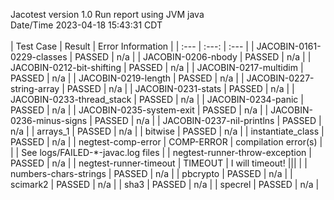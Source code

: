 Jacotest version 1.0
Run report using JVM java
<br>Date/Time 2023-04-18 15:43:31 CDT
<br>
<br>
| Test Case | Result | Error Information |
| :--- | :---: | :--- |
| JACOBIN-0161-0229-classes | PASSED | n/a |
| JACOBIN-0206-nbody | PASSED | n/a |
| JACOBIN-0212-bit-shifting | PASSED | n/a |
| JACOBIN-0217-multidim | PASSED | n/a |
| JACOBIN-0219-length | PASSED | n/a |
| JACOBIN-0227-string-array | PASSED | n/a |
| JACOBIN-0231-stats | PASSED | n/a |
| JACOBIN-0233-thread_stack | PASSED | n/a |
| JACOBIN-0234-panic | PASSED | n/a |
| JACOBIN-0235-system-exit | PASSED | n/a |
| JACOBIN-0236-minus-signs | PASSED | n/a |
| JACOBIN-0237-nil-printlns | PASSED | n/a |
| arrays_1 | PASSED | n/a |
| bitwise | PASSED | n/a |
| instantiate_class | PASSED | n/a |
| negtest-comp-error | COMP-ERROR | compilation error(s)
 | | | See logs/FAILED-*-javac.log files |
| negtest-runner-throw-exception | PASSED | n/a |
| negtest-runner-timeout | TIMEOUT | I will timeout!
||| |
| numbers-chars-strings | PASSED | n/a |
| pbcrypto | PASSED | n/a |
| scimark2 | PASSED | n/a |
| sha3 | PASSED | n/a |
| specrel | PASSED | n/a |
